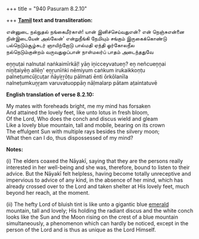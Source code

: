 +++
title = "940 Pasuram 8.2.10"

+++
**[Tamil](/definition/tamil#history "show Tamil definitions") text and transliteration:**

என்னுடை நல்நுதல் நங்கைமீர்காள்! யான் இனிச்செய்வதுஎன்? என் நெஞ்சுஎன்னை  
நின்இடையேன் அல்லேன்' என்றுநீங்கி நேமியும் சங்கும் இருகைக்கொண்டு  
பல்நெடும்சூழ்சுடர் ஞாயிற்றோடு பால்மதி ஏந்தி ஓர்கோலநீல  
நல்நெடும்குன்றம் வருவதுஒப்பான் நாள்மலர்ப் பாதம் அடைந்ததுவே

eṉṉuṭai nalnutal naṅkaimīrkāḷ! yāṉ iṉicceyvatueṉ? eṉ neñcueṉṉai  
niṉiṭaiyēṉ allēṉ' eṉṟunīṅki nēmiyum caṅkum irukaikkoṇṭu  
palneṭumcūḻcuṭar ñāyiṟṟōṭu pālmati ēnti ōrkōlanīla  
nalneṭumkuṉṟam varuvatuoppāṉ nāḷmalarp pātam aṭaintatuvē

**English translation of verse 8.2.10:**

My mates with foreheads bright, me my mind has forsaken  
And attained the lovely feet, like unto lotus in fresh bloom,  
Of the Lord, Who does the conch and discus wield and gleam  
Like a lovely blue mountain, tall and mobile, bearing on its crown  
The effulgent Sun with multiple rays besides the silvery moon;  
What then can I do, thus dispossessed of my mind?

**Notes:**

\(i\) The elders coaxed the Nāyakī, saying that they are the persons really interested in her well-being and she was, therefore, bound to listen to their advice. But the Nāyakī felt helpless, having become totally unreceptive and impervious to advice of any kind, in the absence of her mind, which has already crossed over to the Lord and taken shelter at His lovely feet, much beyond her reach, at the moment.

\(ii\) The hefty Lord of bluish tint is like unto a gigantic blue [emerald](/definition/emerald#history "show emerald definitions") mountain, tall and lovely; His holding the radiant discus and the white conch looks like the Sun and the Moon rising on the crest of a blue mountain simultaneously, a phenomenon which can hardly be noticed, except in the person of the Lord and is thus as unique as the Lord Himself.


